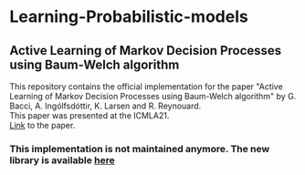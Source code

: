 # Learning-Probabilistic-models
## Active Learning of Markov Decision Processes using Baum-Welch algorithm

This repository contains the official implementation for the paper "Active Learning of Markov Decision Processes using Baum-Welch algorithm" by G. Bacci, A. Ingólfsdóttir, K. Larsen and R. Reynouard.\
This paper was presented at the ICMLA21.\
[Link](https://arxiv.org/abs/2110.03014) to the paper.

### This implementation is not maintained anymore. The new library is available [here](https://github.com/Rapfff/jajapy/)
